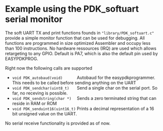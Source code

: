 # Example using the PDK_softuart serial monitor

The soft UART TX and print functions founds in ```"library/PDK_softuart.c"``` provide a simple monitor function that can be used for debugging. All functions are programmed in size optimized Assembler and occupy less than 100 instructions. No hardware ressources (IRQ) are used which allows retargeting to any GPIO. Default is PA7, which is also the default pin used by EASYPDKPROG.

Right now the following calls are supported

  - ```void PDK_autobaud(void)      ``` Autobaud for the easypdkprogrammer. This needs to be called before sending anything on the UART
  - ```void PDK_sendchar(uint8_t)   ``` Send a single char on the serial port. So far, no receving is possible.
  - ```void PDK_sendstring(char *)  ``` Sends a zero terminated string that can reside in RAM or ROM
  - ```void PDK_senduint16(uint16_t)``` Prints a decimal representation of a 16 bit unsigned value on the UART.

No serial receive functionality is provided as of now.